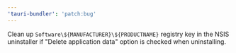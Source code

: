 ```yaml
---
'tauri-bundler': 'patch:bug'
---
```


Clean up `Software\${MANUFACTURER}\${PRODUCTNAME}` registry key in the NSIS uninstaller if "Delete application data" option is checked when uninstalling. 
